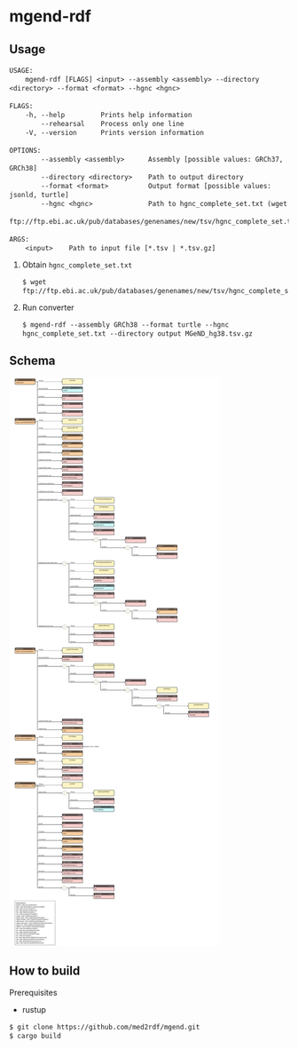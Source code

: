# mgend-rdf

## Usage

```
USAGE:
    mgend-rdf [FLAGS] <input> --assembly <assembly> --directory <directory> --format <format> --hgnc <hgnc>

FLAGS:
    -h, --help         Prints help information
        --rehearsal    Process only one line
    -V, --version      Prints version information

OPTIONS:
        --assembly <assembly>      Assembly [possible values: GRCh37, GRCh38]
        --directory <directory>    Path to output directory
        --format <format>          Output format [possible values: jsonld, turtle]
        --hgnc <hgnc>              Path to hgnc_complete_set.txt (wget
                                   ftp://ftp.ebi.ac.uk/pub/databases/genenames/new/tsv/hgnc_complete_set.txt)

ARGS:
    <input>    Path to input file [*.tsv | *.tsv.gz]
```

1. Obtain `hgnc_complete_set.txt`

   ```
   $ wget ftp://ftp.ebi.ac.uk/pub/databases/genenames/new/tsv/hgnc_complete_set.txt
   ```

1. Run converter

   ```
   $ mgend-rdf --assembly GRCh38 --format turtle --hgnc hgnc_complete_set.txt --directory output MGeND_hg38.tsv.gz
   ```

## Schema

![schema.svg](schema.svg)

## How to build

Prerequisites

* rustup

```
$ git clone https://github.com/med2rdf/mgend.git
$ cargo build
```
